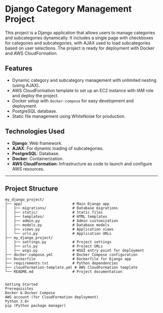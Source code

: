# Django Category Management Project

This project is a Django application that allows users to manage categories and subcategories dynamically. It includes a single page with checkboxes for categories and subcategories, with AJAX used to load subcategories based on user selections. The project is ready for deployment with Docker and AWS CloudFormation.

## Features
- Dynamic category and subcategory management with unlimited nesting (using AJAX).
- AWS CloudFormation template to set up an EC2 instance with IAM role and deploy the project.
- Docker setup with `docker-compose` for easy development and deployment.
- PostgreSQL database.
- Static file management using WhiteNoise for production.

## Technologies Used
- **Django**: Web framework.
- **AJAX**: For dynamic loading of subcategories.
- **PostgreSQL**: Database.
- **Docker**: Containerization.
- **AWS CloudFormation**: Infrastructure as code to launch and configure AWS resources.

---

## Project Structure

```plaintext
my_django_project/
├── app/                       # Main Django app
│   ├── migrations/            # Database migrations
│   ├── static/                # Static files
│   ├── templates/             # HTML templates
│   ├── admin.py               # Admin customization
│   ├── models.py              # Database models
│   ├── views.py               # Application views
│   └── urls.py                # Application URLs
├── my_django_project/
│   ├── settings.py            # Project settings
│   ├── urls.py                # Project URLs
│   ├── wsgi.py                # WSGI entry point for deployment
├── docker-compose.yml         # Docker Compose configuration
├── Dockerfile                 # Dockerfile for Django app
├── requirements.txt           # Python dependencies
├── cloudformation-template.yml # AWS CloudFormation template
└── README.md                  # Project documentation


Getting Started
Prerequisites
Docker & Docker Compose
AWS account (for CloudFormation deployment)
Python 3.8+
pip (Python package manager)